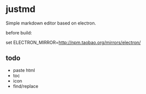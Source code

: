 # justmd
Simple markdown editor based on electron.

before build:

set ELECTRON_MIRROR=http://npm.taobao.org/mirrors/electron/

## todo

* paste html
* toc
* icon
* find/replace


